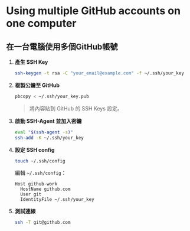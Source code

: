 # Using multiple GitHub accounts on one computer

## **在一台電腦使用多個GitHub帳號**

1. **產生 SSH Key**
    
    ```bash
    ssh-keygen -t rsa -C "your_email@example.com" -f ~/.ssh/your_key
    ```
    
2. **複製公鑰至 GitHub**
    
    ```bash
    pbcopy < ~/.ssh/your_key.pub
    ```
    
    > 將內容貼到 GitHub 的 SSH Keys 設定。
    > 
3. **啟動 SSH-Agent 並加入密鑰**
    
    ```bash
    eval "$(ssh-agent -s)"
    ssh-add -K ~/.ssh/your_key
    ```
    
4. **設定 SSH config**
    
    ```bash
    touch ~/.ssh/config
    ```
    
    編輯 `~/.ssh/config`：
    
    ```
    Host github-work
      HostName github.com
      User git
      IdentityFile ~/.ssh/your_key
    ```
    
5. **測試連線**
    
    ```bash
    ssh -T git@github.com
    ```